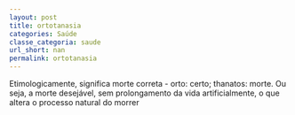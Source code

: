 ```yaml
---
layout: post
title: ortotanasia
categories: Saúde
classe_categoria: saude
url_short: nan
permalink: ortotanasia
---
```

Etimologicamente, significa morte correta - orto: certo; thanatos: morte. Ou seja, a morte desejável, sem prolongamento da vida artificialmente, o que altera o processo natural do morrer
